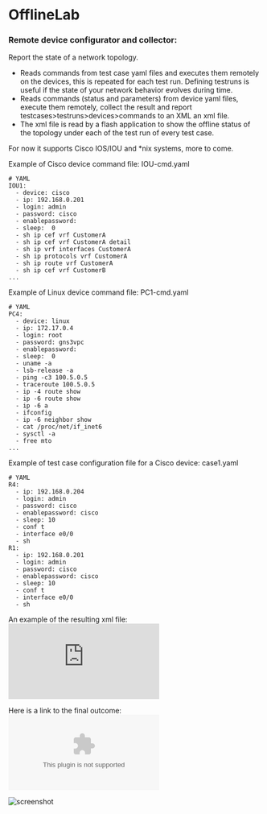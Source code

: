 # OfflineLab
### Remote device configurator and collector: 

Report the state of a network topology.

 - Reads commands from test case yaml files and executes them remotely on the devices, this is repeated for each test run. Defining testruns is useful if the state of your network behavior evolves during time.
 - Reads commands (status and parameters) from device yaml files, execute them remotely, collect the result and report testcases>testruns>devices>commands to an XML an xml file.
 - The xml file is read by a flash application to show the offline status of the topology under each of the test run of every test case.

For now it supports Cisco IOS/IOU and *nix systems, more to come.

Example of Cisco device command file: IOU-cmd.yaml

    # YAML
    IOU1:
      - device: cisco
      - ip: 192.168.0.201
      - login: admin
      - password: cisco
      - enablepassword: 
      - sleep:  0
      - sh ip cef vrf CustomerA
      - sh ip cef vrf CustomerA detail
      - sh ip vrf interfaces CustomerA
      - sh ip protocols vrf CustomerA
      - sh ip route vrf CustomerA
      - sh ip cef vrf CustomerB
    ...

Example of Linux device command file: PC1-cmd.yaml

    # YAML
    PC4:
      - device: linux
      - ip: 172.17.0.4
      - login: root
      - password: gns3vpc
      - enablepassword:
      - sleep:  0
      - uname -a
      - lsb-release -a
      - ping -c3 100.5.0.5
      - traceroute 100.5.0.5
      - ip -4 route show
      - ip -6 route show
      - ip -6 a
      - ifconfig
      - ip -6 neighbor show
      - cat /proc/net/if_inet6
      - sysctl -a
      - free mto
    ...

Example of test case configuration file for a Cisco device: case1.yaml

    # YAML
    R4:
      - ip: 192.168.0.204
      - login: admin
      - password: cisco
      - enablepassword: cisco
      - sleep: 10
      - conf t
      - interface e0/0
      - sh
    R1:
      - ip: 192.168.0.201
      - login: admin
      - password: cisco
      - enablepassword: cisco
      - sleep: 10
      - conf t
      - interface e0/0
      - sh

An example of the resulting xml file:
![mycombos.xml](http://hpnouri.free.fr/ospfalle2/mycombos.xml)

Here is a link to the final outcome: ![OSPF topology offline lab](http://hpnouri.free.fr/ospfalle2/offlinelabv1.swf)

![screenshot](http://hpnouri.free.fr/Selection_360.jpg)


